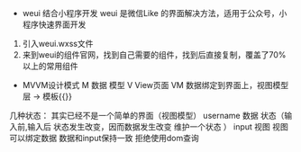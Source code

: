 - weui 结合小程序开发
weui 是微信Like 的界面解决方法，适用于公众号，小程序快速界面开发
1. 引入weui.wxss文件
2. 来到weui的组件官网，找到自己需要的组件，找到后直接复制，覆盖了70%以上的常用组件


- MVVM设计模式
M 数据 模型
V View页面
VM 数据绑定到界面上，视图模型层 -> 模板{{}}

几种状态：
其实已经不是一个简单的界面（视图模型）
username 数据 状态（输入前,输入后 状态发生改变，因而数据发生改变  维护一个状态 ）
input 视图
视图可以绑定数据
数据和input保持一致
拒绝使用dom查询
